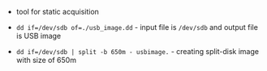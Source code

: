 - tool for static acquisition

- `dd if=/dev/sdb of=./usb_image.dd` - input file is `/dev/sdb` and output file is USB image

- `dd if=/dev/sdb | split -b 650m - usbimage.` - creating split-disk image with size of 650m